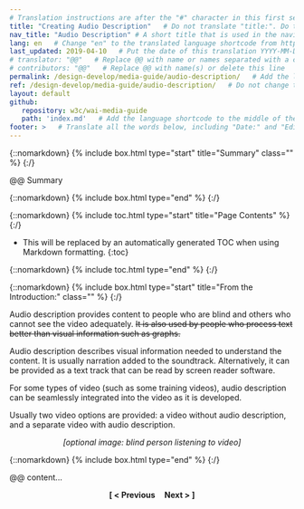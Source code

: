 ```yaml
---
# Translation instructions are after the "#" character in this first section. They are comments that do not show up in the web page. You do not need to translate the instructions after #.
title: "Creating Audio Description"   # Do not translate "title:". Do translate the text after "title:".
nav_title: "Audio Description" # A short title that is used in the navigation
lang: en   # Change "en" to the translated language shortcode from https://www.iana.org/assignments/language-subtag-registry/language-subtag-registry
last_updated: 2019-04-10   # Put the date of this translation YYYY-MM-DD (with month in the middle)
# translator: "@@"   # Replace @@ with name or names separated with a comma
# contributors: "@@"   # Replace @@ with name(s) or delete this line
permalink: /design-develop/media-guide/audio-description/   # Add the language shortcode to the end; for example /fundamentals/accessibility-intro/fr
ref: /design-develop/media-guide/audio-description/   # Do not change this
layout: default
github:
   repository: w3c/wai-media-guide
   path: 'index.md'   # Add the language shortcode to the middle of the filename, for example index.fr.md
footer: >   # Translate all the words below, including "Date:" and "Editor:". 
---
```


{::nomarkdown}
{% include box.html type="start" title="Summary" class="" %}
{:/}

@@ Summary

{::nomarkdown}
{% include box.html type="end" %}
{:/}

{::nomarkdown}
{% include toc.html type="start" title="Page Contents" %}
{:/}

- This will be replaced by an automatically generated TOC when using Markdown formatting.
{:toc}

{::nomarkdown}
{% include toc.html type="end" %}
{:/}

{::nomarkdown}
{% include box.html type="start" title="From the Introduction:" class="" %}
{:/}

<p>Audio description provides content to people who are blind and others who cannot see the video adequately. <s>It is also used by people who process text better than visual information such as graphs.</s></p>
<p>Audio description describes visual information needed to understand the content. It is usually narration added to the soundtrack. Alternatively, it can be provided as a text track that can be read by screen reader software.</p>
<p>For some types of video (such as some training videos), audio description  can be seamlessly integrated into the  video as it is developed.</p>
<p>Usually two video options are provided: a video without audio description, and a separate video with audio description.</p>
<p style="text-align:center"><em>[optional image: blind person listening to video]</em></p>

{::nomarkdown}
{% include box.html type="end" %}
{:/}

@@ content...

<p style="text-align:center"><strong>[ < Previous &nbsp;&nbsp;&nbsp; Next > ]</strong></p>

